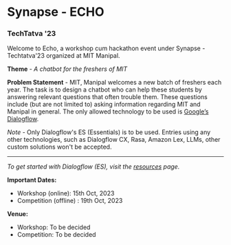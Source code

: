 # Synapse - **ECHO**

### TechTatva '23

Welcome to Echo, a workshop cum hackathon event under Synapse - Techtatva'23 organized at MIT Manipal.

**Theme** - _A chatbot for the freshers of MIT_

**Problem Statement** - MIT, Manipal welcomes a new batch of freshers each year. The task is to design a chatbot who can help these students by answering relevant questions that often trouble them. These questions include (but are not limited to) asking information regarding MIT and Manipal in general. The only allowed technology to be used is [Google’s Dialogflow](https://cloud.google.com/dialogflow/docs).

_Note_ - Only Dialogflow's ES (Essentials) is to be used. Entries using any other technologies, such as Dialogflow CX, Rasa, Amazon Lex, LLMs, other custom solutions won't be accepted.

---

_To get started with Dialogflow (ES), visit the [resources](resources.md) page._

**Important Dates:**

- Workshop (online): 15th Oct, 2023
- Competition (offline) : 19th Oct, 2023

**Venue:**

- Workshop: To be decided
- Competition: To be decided
